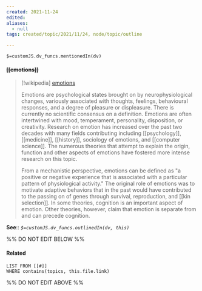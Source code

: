 ```yaml
---
created: 2021-11-24 
edited: 
aliases:
  - null
tags: created/topic/2021/11/24, node/topic/outline

---
```

`$=customJS.dv_funcs.mentionedIn(dv)`

#### <s class="topic-title">[[emotions]]</s>

> [!wikipedia] [emotions](https://en.wikipedia.org/wiki/Emotion)
> 
> Emotions are psychological states brought on by neurophysiological changes, variously associated with thoughts, feelings, behavioural responses, and a degree of pleasure or displeasure. There is currently no scientific consensus on a definition. Emotions are often intertwined with mood, temperament, personality, disposition, or creativity. Research on emotion has increased over the past two decades with many fields contributing including [[psychology]], [[medicine]], [[history]], sociology of emotions, and [[computer science]]. The numerous theories that attempt to explain the origin, function and other aspects of emotions have fostered more intense research on this topic. 
>
> From a mechanistic perspective, emotions can be defined as "a positive or negative experience that is associated with a particular pattern of physiological activity." The original role of emotions was to motivate adaptive behaviors that in the past would have contributed to the passing on of genes through survival, reproduction, and [[kin selection]]. In some theories, cognition is an important aspect of emotion. Other theories, however, claim that emotion is separate from and can precede cognition. 

**See**::
*`$=customJS.dv_funcs.outlinedIn(dv, this)`*

%% DO NOT EDIT BELOW %%

#### Related 

```dataview
LIST FROM [[#]]
WHERE contains(topics, this.file.link)
```
%% DO NOT EDIT ABOVE %%
